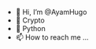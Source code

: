 - 👋 Hi, I’m @AyamHugo
- 👀 Crypto
- 🌱 Python
- 📫 How to reach me ...

<!---
AyamHugo/AyamHugo is a ✨ special ✨ repository because its `README.md` (this file) appears on your GitHub profile.
You can click the Preview link to take a look at your changes.
--->
